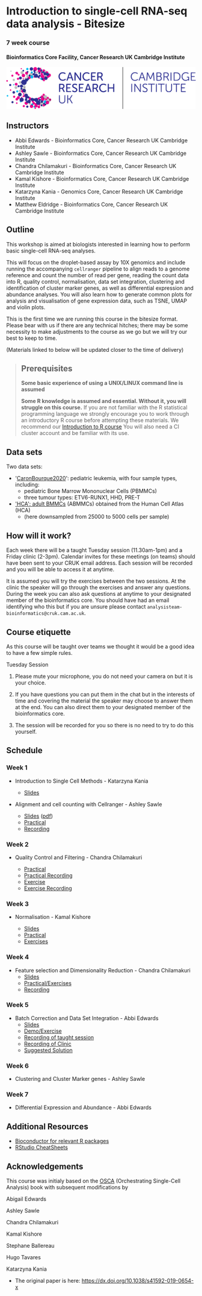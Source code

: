 # Introduction to single-cell RNA-seq data analysis - Bitesize
### 7 week course
#### Bioinformatics Core Facility, Cancer Research UK Cambridge Institute

![](Images/CRUK_Cambridge_Institute.png)

## Instructors

* Abbi Edwards - Bioinformatics Core, Cancer Research UK Cambridge Institute
* Ashley Sawle - Bioinformatics Core, Cancer Research UK Cambridge Institute
* Chandra Chilamakuri - Bioinformatics Core, Cancer Research UK Cambridge Institute
* Kamal Kishore - Bioinformatics Core, Cancer Research UK Cambridge Institute
* Katarzyna Kania - Genomics Core, Cancer Research UK Cambridge Institute
* Matthew Eldridge - Bioinformatics Core, Cancer Research UK Cambridge Institute


## Outline

This workshop is aimed at biologists interested in learning how to perform
basic single-cell RNA-seq analyses. 

This will focus on the droplet-based assay by 10X genomics and include running
the accompanying `cellranger` pipeline to align reads to a genome reference and
count the number of read per gene, reading the count data into R, quality control,
normalisation, data set integration, clustering and identification of cluster
marker genes, as well as differential expression and abundance analyses.
You will also learn how to generate common plots for analysis and visualisation
of gene expression data, such as TSNE, UMAP and violin plots.

This is the first time we are running this course in the bitesize format.
Please bear with us if there are any technical hitches; there 
may be some necessity to make adjustments to the course as we go but we will try our best to keep to time.

(Materials linked to below will be updated closer to the time of delivery)

> ## Prerequisites
>
> __**Some basic experience of using a UNIX/LINUX command line is assumed**__
> 
> __**Some R knowledge is assumed and essential. Without it, you
> will struggle on this course.**__ 
> If you are not familiar with the R statistical programming language we
> strongly encourage you to work through an introductory R course before
> attempting these materials.
> We recommend our [Introduction to R course](https://bioinformatics-core-shared-training.github.io/r-intro/)
> You will also need a CI cluster account and be familiar with its use.

## Data sets

Two data sets:

* '[CaronBourque2020](https://www.nature.com/articles/s41598-020-64929-x)': pediatric leukemia, with four sample types, including:
  * pediatric Bone Marrow Mononuclear Cells (PBMMCs)
  * three tumour types: ETV6-RUNX1, HHD, PRE-T  
* ['HCA': adult BMMCs](https://data.humancellatlas.org/explore/projects/cc95ff89-2e68-4a08-a234-480eca21ce79) (ABMMCs) obtained from the Human Cell Atlas (HCA)
  * (here downsampled from 25000 to 5000 cells per sample)
  
## How will it work?

Each week there will be a taught Tuesday session (11.30am-1pm) and a Friday clinic (2-3pm). Calendar invites for these meetings (on teams) should have been sent to your CRUK email address. Each session will be recorded and you will be able to access it at anytime.

It is assumed you will try the exercises between the two sessions. At the clinic the speaker will go through the exercises and answer any questions. During the week you can also ask questions at anytime to your designated member of the bioinformatics core. You should have had an email identifying who this but if you are unsure please contact `analysisteam-bioinformatics@cruk.cam.ac.uk`.
  
## Course etiquette

As this course will be taught over teams we thought it would be a good idea to have a few simple rules.

Tuesday Session

1. Please mute your microphone, you do not need your camera on but it is your choice.

2. If you have questions you can put them in the chat but in the interests of time and covering the material the speaker may choose to answer them at the end. You can also direct them to your designated member of the bioinformatics core. 

3. The session will be recorded for you so there is no need to try to do this yourself.

## Schedule

### Week 1

* Introduction to Single Cell Methods - Katarzyna Kania
  + [Slides](Slides/01_Introduction.pdf)
  
* Alignment and cell counting with Cellranger - Ashley Sawle
  + [Slides](Slides/03_CellRangerSlides.html) \([pdf](Slides/03_CellRangerSlides.pdf)\)
  + [Practical](Markdowns/03_CellRanger.html)
  + [Recording](https://login.microsoftonline.com/32583f88-ba68-4291-81e9-f0488ee773fc/oauth2/authorize?client_id=00000003-0000-0ff1-ce00-000000000000&response_mode=form_post&protectedtoken=true&response_type=code%20id_token&resource=00000003-0000-0ff1-ce00-000000000000&scope=openid&nonce=38ED8594854A8E55B64C1E85F4CC5935E6231FD9C6F33FAB-337465C541E5E6CEEED864190B9D69429311F014EE46C6C7A3B86E53EB7DBB4F&redirect_uri=https%3A%2F%2Fcrukci-my.sharepoint.com%2F_forms%2Fdefault.aspx&state=OD0w&claims=%7B%22id_token%22%3A%7B%22xms_cc%22%3A%7B%22values%22%3A%5B%22CP1%22%5D%7D%7D%7D&wsucxt=1&cobrandid=11bd8083-87e0-41b5-bb78-0bc43c8a8e8a&client-request-id=373b37a0-80c7-3000-e55a-8efd41e1c82b)


### Week 2 

* Quality Control and Filtering - Chandra Chilamakuri 

  + [Practical](Markdowns/04_Preprocessing_And_QC.html)
  + [Practical Recording](https://crukci-my.sharepoint.com/personal/ashley_sawle_cruk_cam_ac_uk/_layouts/15/onedrive.aspx?id=%2Fpersonal%2Fashley%5Fsawle%5Fcruk%5Fcam%5Fac%5Fuk%2FDocuments%2FRecordings%2FWeek%202%20%2D%20Bitesize%20Introduction%20to%20Single%20Cell%20RNASeq%20analysis%20%2D%20taught%20session%2D20220426%5F113253%2DMeeting%20Recording%2Emp4&parent=%2Fpersonal%2Fashley%5Fsawle%5Fcruk%5Fcam%5Fac%5Fuk%2FDocuments%2FRecordings&ga=1)
  + [Exercise](Markdowns/04_Preprocessing_And_QC.Exercise.html) 
  + [Exercise Recording](https://crukci-my.sharepoint.com/personal/ashley_sawle_cruk_cam_ac_uk/_layouts/15/onedrive.aspx?id=%2Fpersonal%2Fashley%5Fsawle%5Fcruk%5Fcam%5Fac%5Fuk%2FDocuments%2FRecordings%2FWeek%202%20%2D%20Bitesize%20Introduction%20to%20Single%20Cell%20RNASeq%20analysis%20%2D%20clinic%20session%2D20220429%5F140517%2DMeeting%20Recording%2Emp4&parent=%2Fpersonal%2Fashley%5Fsawle%5Fcruk%5Fcam%5Fac%5Fuk%2FDocuments%2FRecordings&ga=1)

### Week 3 

* Normalisation - Kamal Kishore

  + [Slides](Slides/Normalization.pdf)
  + [Practical](Markdowns/05_Normalisation.html)
  + [Exercises](Markdowns/05_Normalisation_exercises.html)


### Week 4

* Feature selection and Dimensionality Reduction - Chandra Chilamakuri
  + [Slides](Slides/06_FeatureSelectionAndDimensionalityReduction_slides.html)
  + [Practical/Exercises](Markdowns/06_FeatureSelectionAndDimensionalityReduction.html)
  + [Recording](https://crukci-my.sharepoint.com/personal/abigail_edwards_cruk_cam_ac_uk/_layouts/15/onedrive.aspx?id=%2Fpersonal%2Fabigail%5Fedwards%5Fcruk%5Fcam%5Fac%5Fuk%2FDocuments%2FRecordings%2FWeek%204%20%2D%20Bitesize%20Introduction%20to%20Single%20Cell%20RNASeq%20analysis%20%2D%20taught%20session%2D20220510%5F113243%2DMeeting%20Recording%2Emp4&parent=%2Fpersonal%2Fabigail%5Fedwards%5Fcruk%5Fcam%5Fac%5Fuk%2FDocuments%2FRecordings&ga=1)



### Week 5

* Batch Correction and Data Set Integration - Abbi Edwards
  + [Slides](Slides/07_DataIntegrationAndBatchCorrectionSlides.html)
  + [Demo/Exercise](Markdowns/07_DatasetIntegration.html)
  + [Recording of taught session](https://crukci-my.sharepoint.com/:v:/r/personal/abigail_edwards_cruk_cam_ac_uk/Documents/Recordings/Week%205%20-%20Bitesize%20Introduction%20to%20Single%20Cell%20RNASeq%20analysis%20-%20taught%20session-20220517_113135-Meeting%20Recording.mp4?csf=1&web=1&e=pvTzU1) 
  + [Recording of Clinic](https://crukci-my.sharepoint.com/:v:/r/personal/abigail_edwards_cruk_cam_ac_uk/Documents/Recordings/Week%205%20-%20Bitesize%20Introduction%20to%20Single%20Cell%20RNASeq%20analysis%20-%20clinic%20session-20220520_140453-Meeting%20Recording.mp4?csf=1&web=1&e=Jv4cEF)
  + [Suggested Solution](Markdowns/07_DatasetIntegration_clinic.html)

### Week 6

* Clustering and Cluster Marker genes - Ashley Sawle

### Week 7

* Differential Expression and Abundance - Abbi Edwards

## Additional Resources

* [Bioconductor for relevant R packages](https://bioconductor.org/)
* [RStudio CheatSheets](https://rstudio.com/resources/cheatsheets/)

## Acknowledgements

This course was initialy based on the [OSCA](https://bioconductor.org/books/release/OSCA/) (Orchestrating Single-Cell Analysis) book with subsequent modifications by

Abigail Edwards

Ashley Sawle

Chandra Chilamakuri

Kamal Kishore

Stephane Ballereau

Hugo Tavares

Katarzyna Kania

  - The original paper is here: https://dx.doi.org/10.1038/s41592-019-0654-x

